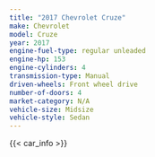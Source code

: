 ```yaml
---
title: "2017 Chevrolet Cruze"
make: Chevrolet
model: Cruze
year: 2017
engine-fuel-type: regular unleaded
engine-hp: 153
engine-cylinders: 4
transmission-type: Manual
driven-wheels: Front wheel drive
number-of-doors: 4
market-category: N/A
vehicle-size: Midsize
vehicle-style: Sedan
---
```


{{< car_info >}}
